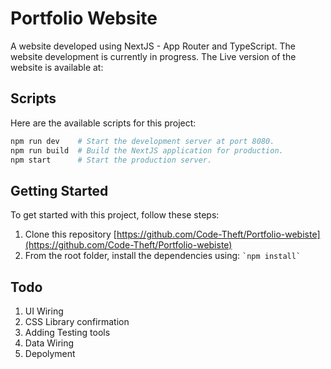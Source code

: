 # Portfolio Website

A website developed using NextJS - App Router and TypeScript. The website development is currently in progress.
The Live version of the website is available at:

## Scripts

Here are the available scripts for this project:

```bash
npm run dev    # Start the development server at port 8080.
npm run build  # Build the NextJS application for production.
npm start      # Start the production server.
```

## Getting Started

To get started with this project, follow these steps:

1. Clone this repository [https://github.com/Code-Theft/Portfolio-webiste](https://github.com/Code-Theft/Portfolio-webiste)
2. From the root folder, install the dependencies using: `` `npm install` ``


## Todo

1. UI Wiring
2. CSS Library confirmation
3. Adding Testing tools
4. Data Wiring
5. Depolyment
